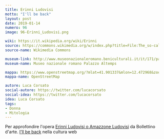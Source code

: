 ```yaml
---
title: Erinni Ludovisi
motto: "I'll be back"
layout: post
date: 2019-01-14
numero: 96
image: 96-Erinni_Ludovisi.png

wiki: https://it.wikipedia.org/wiki/Erinni
source: https://commons.wikimedia.org/w/index.php?title=File:The_so-called_Ludovisi_Fury,_the_head_was_probably_part_of_a_large_high-relief_believed_to_be_a_2nd_century_AD_Roman_copy_of_a_Hellenistic_work,_perharps_a_wounded_Amazon,_Palazzo_Altemps,_Rome_(31992505153).jpg&oldid=333639904&uselang=it
source-name: Wikimedia Commons

museum-link: http://www.museonazionaleromano.beniculturali.it/it/171/palazzo-altemps
museum-name: Museo nazionale romano Palazzo Altemps

mappa: https://www.openstreetmap.org/?mlat=41.901337&mlon=12.472968&zoom=15#map=15/41.9013/12.4730
mappa-name: OpenStreetMap

autore: Luca Corsato
social-autore: https://twitter.com/lucacorsato
social-idea: https://twitter.com/lucacorsato
idea: Luca Corsato
tags:
- Donna
- Mitologia
---
```


Per approfondire l'opera [Erinni Ludovisi o Amazzone Ludovisi](http://www.bollettinodarte.beniculturali.it/opencms/multimedia/BollettinoArteIt/documents/1437398766986_03_-_S._Ferri.pdf) da Bollettino d'arte. [I'll be back](https://en.wikipedia.org/wiki/I%27ll_be_back) nella cultura web

